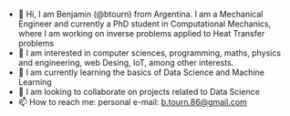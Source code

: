 - 👋 Hi, I am Benjamin (@btourn) from Argentina. I am a Mechanical Engineer and currently a PhD student in Computational Mechanics, where I am working on inverse problems applied to Heat Transfer problems
- 👀 I am interested in computer sciences, programming, maths, physics and engineering, web Desing, IoT, among other interests.
- 🌱 I am currently learning the basics of Data Science and Machine Learning
- 💞️ I am looking to collaborate on projects related to Data Science 
- 📫 How to reach me: personal e-mail: b.tourn.86@gmail.com
